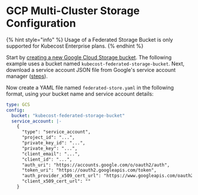 # GCP Multi-Cluster Storage Configuration

{% hint style="info" %}
Usage of a Federated Storage Bucket is only supported for Kubecost Enterprise plans.
{% endhint %}

Start by [creating a new Google Cloud Storage bucket](https://cloud.google.com/storage/docs/creating-buckets). The following example uses a bucket named `kubecost-federated-storage-bucket`. Next, download a service account JSON file from Google's service account manager ([steps](/install-and-configure/install/cloud-integration/gcp-out-of-cluster/google-service-account-thanos.md)).

Now create a YAML file named `federated-store.yaml` in the following format, using your bucket name and service account details:

```yaml
type: GCS
config:
  bucket: "kubecost-federated-storage-bucket"
  service_account: |-
    {
      "type": "service_account",
      "project_id": "...",
      "private_key_id": "...",
      "private_key": "...",
      "client_email": "...",
      "client_id": "...",
      "auth_uri": "https://accounts.google.com/o/oauth2/auth",
      "token_uri": "https://oauth2.googleapis.com/token",
      "auth_provider_x509_cert_url": "https://www.googleapis.com/oauth2/v1/certs",
      "client_x509_cert_url": ""
    }
```
